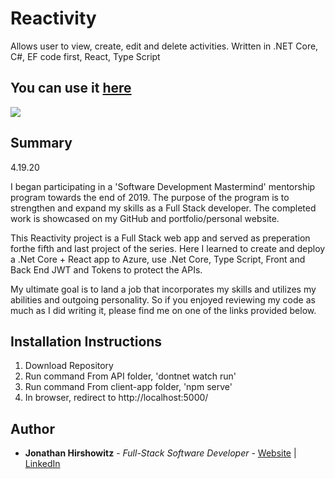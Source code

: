 # Reactivity
Allows user to view, create, edit and delete activities. Written in .NET Core, C#, EF code first, React, Type Script

## You can use it [here](https://ywreactivity.azurewebsites.net/)

<image src="client-app/public/assets/reactivity_screenshot.png">

## Summary
4.19.20

I began participating in a 'Software Development Mastermind' mentorship program towards the end of 2019. The purpose of the program is to strengthen and expand my skills as a Full Stack developer. The completed work is showcased on my GitHub and portfolio/personal website.

This Reactivity project is a Full Stack web app and served as preperation forthe fifth and last project of the series. Here I learned to create and deploy a .Net Core + React app to Azure, use .Net Core, Type Script, Front and Back End JWT and Tokens to protect the APIs.

My ultimate goal is to land a job that incorporates my skills and utilizes my abilities and outgoing personality. So if you enjoyed reviewing my code as much as I did writing it, please find me on one of the links provided below.

##  Installation Instructions

1. Download Repository  
2. Run command From API folder, 'dontnet watch run'  
3. Run command From client-app folder, 'npm serve'  
4. In browser, redirect to http://localhost:5000/  

## Author

* **Jonathan Hirshowitz** - *Full-Stack Software Developer* - [Website](https://jonathan-hirshowitz-portfolio.firebaseapp.com/) | [LinkedIn](https://www.linkedin.com/in/jonathan-hirshowitz/)
